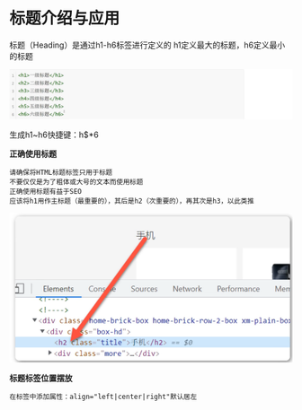 <h1>标题介绍与应用</h1>
标题（Heading）是通过h1-h6标签进行定义的
h1定义最大的标题，h6定义最小的标题

![Alt text](image.png)

生成h1~h6快捷键：h$*6

**正确使用标题**

    请确保将HTML标题标签只用于标题
    不要仅仅是为了粗体或大号的文本而使用标题
    正确使用标题有益于SEO
    应该将h1用作主标题（最重要的），其后是h2（次重要的），再其次是h3，以此类推
![Alt text](image-1.png)

**标题标签位置摆放**

    在标签中添加属性：align="left|center|right"默认居左

